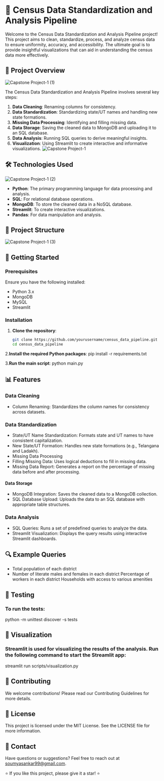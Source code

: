 # 🏢 Census Data Standardization and Analysis Pipeline

Welcome to the Census Data Standardization and Analysis Pipeline project! This project aims to clean, standardize, process, and analyze census data to ensure uniformity, accuracy, and accessibility. The ultimate goal is to provide insightful visualizations that can aid in understanding the census data more effectively.

## 🚀 Project Overview
![Capstone Project-1 (1)](https://github.com/user-attachments/assets/c475786c-8189-473b-99fb-c1076e0cc12f)


The Census Data Standardization and Analysis Pipeline involves several key steps:
1. **Data Cleaning**: Renaming columns for consistency.
2. **Data Standardization**: Standardizing state/UT names and handling new state formations.
3. **Missing Data Processing**: Identifying and filling missing data.
4. **Data Storage**: Saving the cleaned data to MongoDB and uploading it to an SQL database.
5. **Data Analysis**: Running SQL queries to derive meaningful insights.
6. **Visualization**: Using Streamlit to create interactive and informative visualizations.
![Capstone Project-1](https://github.com/user-attachments/assets/40fdf2bf-5397-4b65-93eb-436f600bf1c9)

## 🛠️ Technologies Used
![Capstone Project-1 (2)](https://github.com/user-attachments/assets/152faed9-1b5d-461d-abbe-16db85ad06f1)

- **Python**: The primary programming language for data processing and analysis.
- **SQL**: For relational database operations.
- **MongoDB**: To store the cleaned data in a NoSQL database.
- **Streamlit**: To create interactive visualizations.
- **Pandas**: For data manipulation and analysis.

## 📁 Project Structure

![Capstone Project-1 (3)](https://github.com/user-attachments/assets/aadcbbce-fa4f-47de-8eba-e26cc1f1e0b9)


## 📜 Getting Started

### Prerequisites

Ensure you have the following installed:
- Python 3.x
- MongoDB
- MySQL
- Streamlit

### Installation

1. **Clone the repository**:
   ```sh
   git clone https://github.com/yourusername/census_data_pipeline.git
   cd census_data_pipeline

2.**Install the required Python packages**:
pip install -r requirements.txt

3.**Run the main script**:
python main.py

## 📊 Features

### Data Cleaning
- Column Renaming: Standardizes the column names for consistency across datasets.
### Data Standardization
- State/UT Name Standardization: Formats state and UT names to have consistent capitalization.
- New State/UT Formation: Handles new state formations (e.g., Telangana and Ladakh).
- Missing Data Processing
- Filling Missing Data: Uses logical deductions to fill in missing data.
- Missing Data Report: Generates a report on the percentage of missing data before and after   processing.

#### Data Storage
- MongoDB Integration: Saves the cleaned data to a MongoDB collection.
- SQL Database Upload: Uploads the data to an SQL database with appropriate table structures.

### Data Analysis
- SQL Queries: Runs a set of predefined queries to analyze the data.
- Streamlit Visualization: Displays the query results using interactive Streamlit dashboards.

## 🔍 Example Queries

- Total population of each district
- Number of literate males and females in each district
Percentage of workers in each district
Households with access to various amenities



## 🧪 Testing

### To run the tests:
python -m unittest discover -s tests

## 🎨 Visualization

### Streamlit is used for visualizing the results of the analysis. Run the following command to start the Streamlit app:

streamlit run scripts/visualization.py

## 👥 Contributing
We welcome contributions! Please read our Contributing Guidelines for more details.

## 📜 License
This project is licensed under the MIT License. See the LICENSE file for more information.

## 📧 Contact
Have questions or suggestions? Feel free to reach out at soumyasankar99@gmail.com.



⭐️ If you like this project, please give it a star! ⭐️

